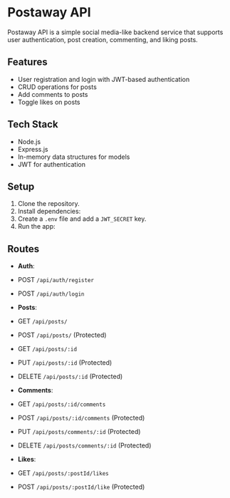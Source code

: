 # Postaway API

Postaway API is a simple social media-like backend service that supports user authentication, post creation, commenting, and liking posts.

## Features
- User registration and login with JWT-based authentication
- CRUD operations for posts
- Add comments to posts
- Toggle likes on posts

## Tech Stack
- Node.js
- Express.js
- In-memory data structures for models
- JWT for authentication

## Setup
1. Clone the repository.
2. Install dependencies:
3. Create a `.env` file and add a `JWT_SECRET` key.
4. Run the app:



## Routes
- **Auth**:
- POST `/api/auth/register`
- POST `/api/auth/login`

- **Posts**:
- GET `/api/posts/`
- POST `/api/posts/` (Protected)
- GET `/api/posts/:id`
- PUT `/api/posts/:id` (Protected)
- DELETE `/api/posts/:id` (Protected)

- **Comments**:
- GET `/api/posts/:id/comments`
- POST `/api/posts/:id/comments` (Protected)
- PUT `/api/posts/comments/:id` (Protected)
- DELETE `/api/posts/comments/:id` (Protected)

- **Likes**:
- GET `/api/posts/:postId/likes`
- POST `/api/posts/:postId/like` (Protected)
